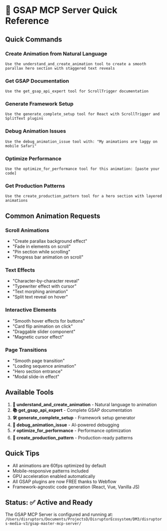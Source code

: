 # 🎯 GSAP MCP Server Quick Reference

## Quick Commands

### Create Animation from Natural Language
```
Use the understand_and_create_animation tool to create a smooth parallax hero section with staggered text reveals
```

### Get GSAP Documentation
```
Use the get_gsap_api_expert tool for ScrollTrigger documentation
```

### Generate Framework Setup
```
Use the generate_complete_setup tool for React with ScrollTrigger and SplitText plugins
```

### Debug Animation Issues
```
Use the debug_animation_issue tool with: "My animations are laggy on mobile Safari"
```

### Optimize Performance
```
Use the optimize_for_performance tool for this animation: [paste your code]
```

### Get Production Patterns
```
Use the create_production_pattern tool for a hero section with layered animations
```

## Common Animation Requests

### Scroll Animations
- "Create parallax background effect"
- "Fade in elements on scroll"
- "Pin section while scrolling"
- "Progress bar animation on scroll"

### Text Effects
- "Character-by-character reveal"
- "Typewriter effect with cursor"
- "Text morphing animation"
- "Split text reveal on hover"

### Interactive Elements
- "Smooth hover effects for buttons"
- "Card flip animation on click"
- "Draggable slider component"
- "Magnetic cursor effect"

### Page Transitions
- "Smooth page transition"
- "Loading sequence animation"
- "Hero section entrance"
- "Modal slide-in effect"

## Available Tools

1. **🧠 understand_and_create_animation** - Natural language to animation
2. **📚 get_gsap_api_expert** - Complete GSAP documentation
3. **🛠️ generate_complete_setup** - Framework setup generator
4. **🔧 debug_animation_issue** - AI-powered debugging
5. **⚡ optimize_for_performance** - Performance optimization
6. **🎨 create_production_pattern** - Production-ready patterns

## Quick Tips

- All animations are 60fps optimized by default
- Mobile-responsive patterns included
- GPU acceleration enabled automatically
- All GSAP plugins are now FREE thanks to Webflow
- Framework-agnostic code generation (React, Vue, Vanilla JS)

## Status: ✅ Active and Ready

The GSAP MCP Server is configured and running at:
`/Users/disruptors/Documents/ProjectsD/DisruptorEcosystem/DM3/disruptors-media-v3/gsap-master-mcp-server/`